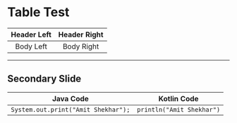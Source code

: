 # Table Test

Header Left   | Header Right
:------------:|:--------------:
Body Left     | Body Right

---

## Secondary Slide

Java Code     | Kotlin Code
:------------:|:-------------:
`System.out.print("Amit Shekhar");` | `println("Amit Shekhar")`
